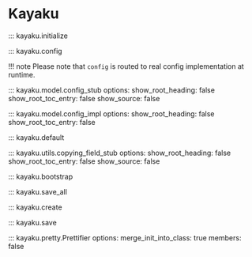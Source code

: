 # Kayaku

::: kayaku.initialize

::: kayaku.config

!!! note
    Please note that `config` is routed to real config implementation at runtime.

::: kayaku.model.config_stub
    options:
        show_root_heading: false
        show_root_toc_entry: false
        show_source: false

::: kayaku.model.config_impl
    options:
        show_root_heading: false
        show_root_toc_entry: false

::: kayaku.default

::: kayaku.utils.copying_field_stub
    options:
        show_root_heading: false
        show_root_toc_entry: false
        show_source: false


::: kayaku.bootstrap

::: kayaku.save_all

::: kayaku.create

::: kayaku.save

::: kayaku.pretty.Prettifier
    options:
        merge_init_into_class: true
        members: false